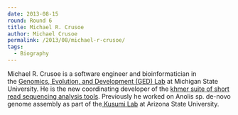 ```yaml
---
date: 2013-08-15
round: Round 6
title: Michael R. Crusoe
author: Michael Crusoe
permalink: /2013/08/michael-r-crusoe/
tags:
  - Biography
---
```

Michael R. Crusoe is a software engineer and bioinformatician in the [Genomics, Evolution, and Development (GED) Lab][1] at Michigan State University. He is the new coordinating developer of the [khmer suite of short read sequencing analysis tools][2]. Previously he worked on Anolis sp. de-novo genome assembly as part of the[ Kusumi Lab][3] at Arizona State University.

 [1]: http://ged.msu.edu
 [2]: http://github.com/ged-lab/khmer
 [3]: http://kusumi.lab.asu.edu
